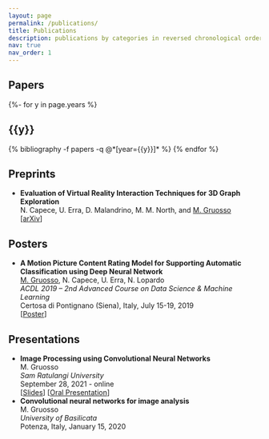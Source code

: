 ```yaml
---
layout: page
permalink: /publications/
title: Publications
description: publications by categories in reversed chronological order. generated by jekyll-scholar.
nav: true
nav_order: 1
---
```


## Papers

<!-- _pages/publications.md -->
<div class="publications">

{%- for y in page.years %}

  <h2 class="year">{{y}}</h2>
  {% bibliography -f papers -q @*[year={{y}}]* %}
{% endfor %}

</div>

## Preprints

- **Evaluation of Virtual Reality Interaction Techniques for 3D Graph Exploration**
  <br>N. Capece, U. Erra, D. Malandrino, M. M. North, and <u> M. Gruosso</u>
  <br>[[arXiv](https://doi.org/10.2312/gch.20201301)]

## Posters

- **A Motion Picture Content Rating Model for Supporting Automatic Classification using Deep Neural Network**
  <br><u> M. Gruosso</u>, N. Capece, U. Erra, N. Lopardo
  <br>_ACDL 2019 &ndash; 2nd Advanced Course on Data Science &amp; Machine Learning_
  <br>Certosa di Pontignano (Siena), Italy, July 15-19, 2019
  <br>[[Poster](http://graphics.unibas.it/www/mgruosso/posters/poster_70x90cm.pdf)]

## Presentations

- **Image Processing using Convolutional Neural Networks**
  <br>M. Gruosso
  <br>_Sam Ratulangi University_
  <br>September 28, 2021 - online
  <br>[[Slides](http://graphics.unibas.it/www/mgruosso/slides/workshop_28_09_21.pptx)] [[Oral Presentation](https://www.youtube.com/watch?v=HlsWxLlPxB4)]
- <b>Convolutional neural networks for image analysis</b>
  <br>M. Gruosso
  <br><i>University of Basilicata</i>
  <br>Potenza, Italy, January 15, 2020
